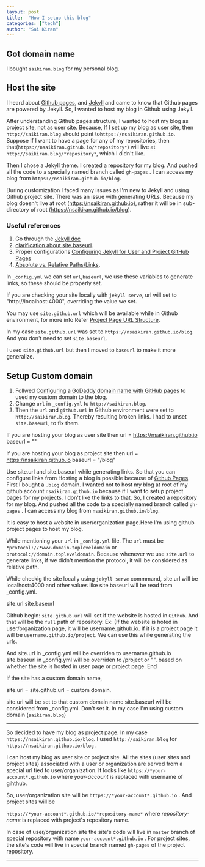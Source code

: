 ```yaml
---
layout: post
title:  "How I setup this blog"
categories: ["tech"]
author: "Sai Kiran"
---
```

## Got domain name
I bought `saikiran.blog` for my personal blog. 

## Host the site
I heard about [Github pages][Link to Github Pages], and [Jekyll][Link to Jekyll] and came to know that Github pages are powered by Jekyll.
So, I wanted to host my blog in Github using Jekyll.


After understanding Github pages structure, I wanted to host my blog as project site, not as user site.
Because, If I set up my blog as user site, then `http://saikiran.blog` should point to`https://nsaikiran.github.io`. 
Suppose If I want to have a page for any of my repositories, then that(`https://nsaikiran.github.io/*repository*`) will live at  `http://saikiran.blog/*repository*`, which I didn't like. 

Then I chose a Jekyll theme. I created a [repository][blog-repo] for my blog. And pushed all the code to a specially named branch called `gh-pages` . 
I can access my blog from `https://nsaikiran.github.io/blog`.
 
During customization I faced many issues as I'm new to Jekyll and using Github project site.
There was an issue with generating URLs. Because my blog doesn't live at root (https://nsaikiran.github.io),
rather it will be in sub-directory of root (https://nsaikiran.github.io/blog).

### Useful references
1. Go through the [Jekyll doc][Link to Jekyll doc]
2. [clarification about site.baseurl][Link to url clarification]. 
3. Proper configurations [Configuring Jekyll for User and Project GitHub Pages][Configuring Jekyll for User and Project GitHub Pages]
4. [Absolute vs. Relative Paths/Links][Absolute vs. Relative Paths/Links]. 

In `_config.yml` we can set `url`,`baseurl`, we use these variables to generate links, so these should be
 properly set.


If you are checking your site locally with `jekyll serve`, url will set to "http://localhost:4000", overriding
 the value we set.

You may use `site.github.url` which will be available while in Github environment, for more info Refer [Project Page URL Structure][Project Page URL Structure].

In my case `site.github.url` was set to `https://nsaikiran.github.io/blog`. And you don't need to set `site.baseurl`.

I used `site.github.url` but then I moved to `baseurl` to make it more generalize.

## Setup Custom domain

1. Follwed [Configuring a GoDaddy domain name with GitHub pages][Configuring a GoDaddy domain name with GitHub pages] to
 used my custom domain to the blog.
2. Change `url` in `_config.yml` to  `http://saikiran.blog`. 
3. Then the `url` and `github.url` in Github environment were set to `http://saikiran.blog`.
    Thereby resulting broken links. I had to unset `site.baseurl`, to fix them.


If you are hosting your blog as user site then 
url = https://nsaikiran.github.io
baseurl = ""

If you are hosting your blog as project site then 
url = https://nsaikiran.github.io
baseurl = "/blog"

Use site.url and site.baseurl while generating links. So that you can configure links from 
Hosting a blog is possible because of [Github Pages][Link to Github Pages].
First I bought a `.blog` domain. I wanted not to host my blog at root of my github account `nsaikiran.github.io`
because if I want to setup project pages for my projects. I don't like the links to that.
So, I created a repository for my blog. And pushed all the code to a specially named branch called `gh-pages` .
I can access my blog from `nsaikiran.github.io/blog`. 

It is easy to host a website in user/organization page.Here I'm using github project pages to host my blog.

 

While mentioning your `url` in `_config.yml` file. The `url` must be `*protocol://*www.domain.topleveldomain`
 or `protocol://domain.topleveldomain`. Because whenever we use `site.url` to generate links, if we didn't 
 mention the protocol, it will be considered as relative path.
 
 
While checkig the site locally using `jekyll serve` commmand, site.url will be localhost:4000 and 
other values like site.baseurl will be read from _config.yml.
 
 site.url
 site.baseurl
 
 Github begin:
 `site.github.url` will set if the website is hosted in `Github`. And that will be the `full` path
 of repository. Ex: (If the website is hoted in user/organization page, it will be username.github.io.
 If it is a project page it will be `username.github.io/project`. We can use this while generating the 
  urls.
  
  And
   site.url in _config.yml will be overriden to username.github.io
   site.baseurl in _config.yml will be overriden to /project or "". based on whether the site is hosted
   in user page or project page.
End

If the site has a custom domain name,

site.url = site.github.url = custom domain.

site.url will be set to that custom domain name
site.baseurl will be considered from _config.yml. Don't set it. 
In my case I'm using custom domain (`saikiran.blog`)


----------------

So decided to have my blog as project page. In my case `https://nsaikiran.github.io/blog`. 
I used `http://saikiran.blog` for `https://nsaikiran.github.io/blog` .


I can host my blog as user site or project site. All the sites (user sites and project sites) associated 
with a user or organization are served from a special url tied to user/organization. It looks like 
`https://*your-account*.github.io` where *your-account* is replaced with username of gihthub.

So, user/organization site will be `https://*your-account*.github.io` . And project sites will be 
 
`https://*your-account*.github.io/*repository-name*` where *repository-name* is replaced with project's repository name.

In case of user/organization site the site's code will live in `master` branch of special repository with name `your-account*.github.io` . 
For project sites, the site's code will live in special branch named `gh-pages` of the project repository.

----------------

[Link to Github Pages]: https://pages.github.com/
[Link to Jekyll]: https://jekyllrb.com/
[Link to url clarification]: https://byparker.com/blog/2014/clearing-up-confusion-around-baseurl/
[Link to Jekyll doc]: https://jekyllrb.com/docs/home/
[Project Page URL Structure]: https://jekyllrb.com/docs/github-pages/#project-page-url-structure
[Configuring Jekyll for User and Project GitHub Pages]: http://downtothewire.io/2015/08/15/configuring-jekyll-for-user-and-project-github-pages/
[Absolute vs. Relative Paths/Links]: http://www.coffeecup.com/help/articles/absolute-vs-relative-pathslinks/
[Configuring a GoDaddy domain name with GitHub pages]: http://mycyberuniverse.com/web/configuring-a-godaddy-domain-name-with-github-pages.html
[blog-repo]: https://github.com/nsaikiran/blog